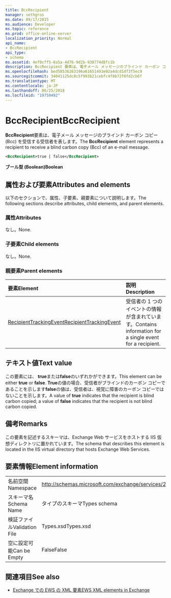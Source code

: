 ```yaml
---
title: BccRecipient
manager: sethgros
ms.date: 09/17/2015
ms.audience: Developer
ms.topic: reference
ms.prod: office-online-server
localization_priority: Normal
api_name:
- BccRecipient
api_type:
- schema
ms.assetid: 4ef0cff5-8a5a-4d76-9d2b-938774d8fc1b
description: BccRecipient 要素は、電子メール メッセージのブラインド カーボン コピー (Bcc) を受信する受信者を表します。
ms.openlocfilehash: bed58536263196a61651493e92a4dcd1df3f5ec9
ms.sourcegitcommit: 34041125dc8c5f993b21cebfc4f8b72f0fd2cb6f
ms.translationtype: MT
ms.contentlocale: ja-JP
ms.lasthandoff: 06/25/2018
ms.locfileid: "19759492"
---
```

# <a name="bccrecipient"></a><span data-ttu-id="cf5f7-103">BccRecipient</span><span class="sxs-lookup"><span data-stu-id="cf5f7-103">BccRecipient</span></span>

<span data-ttu-id="cf5f7-104">**BccRecipient**要素は、電子メール メッセージのブラインド カーボン コピー (Bcc) を受信する受信者を表します。</span><span class="sxs-lookup"><span data-stu-id="cf5f7-104">The **BccRecipient** element represents a recipient to receive a blind carbon copy (Bcc) of an e-mail message.</span></span> 
  
```XML
<BccRecipient>true | false</BccRecipient>
```

 <span data-ttu-id="cf5f7-105">**ブール型 (Boolean)**</span><span class="sxs-lookup"><span data-stu-id="cf5f7-105">**Boolean**</span></span>
## <a name="attributes-and-elements"></a><span data-ttu-id="cf5f7-106">属性および要素</span><span class="sxs-lookup"><span data-stu-id="cf5f7-106">Attributes and elements</span></span>

<span data-ttu-id="cf5f7-107">以下のセクションで、属性、子要素、親要素について説明します。</span><span class="sxs-lookup"><span data-stu-id="cf5f7-107">The following sections describe attributes, child elements, and parent elements.</span></span>
  
### <a name="attributes"></a><span data-ttu-id="cf5f7-108">属性</span><span class="sxs-lookup"><span data-stu-id="cf5f7-108">Attributes</span></span>

<span data-ttu-id="cf5f7-109">なし。</span><span class="sxs-lookup"><span data-stu-id="cf5f7-109">None.</span></span>
  
### <a name="child-elements"></a><span data-ttu-id="cf5f7-110">子要素</span><span class="sxs-lookup"><span data-stu-id="cf5f7-110">Child elements</span></span>

<span data-ttu-id="cf5f7-111">なし。</span><span class="sxs-lookup"><span data-stu-id="cf5f7-111">None.</span></span>
  
### <a name="parent-elements"></a><span data-ttu-id="cf5f7-112">親要素</span><span class="sxs-lookup"><span data-stu-id="cf5f7-112">Parent elements</span></span>

|<span data-ttu-id="cf5f7-113">**要素**</span><span class="sxs-lookup"><span data-stu-id="cf5f7-113">**Element**</span></span>|<span data-ttu-id="cf5f7-114">**説明**</span><span class="sxs-lookup"><span data-stu-id="cf5f7-114">**Description**</span></span>|
|:-----|:-----|
|[<span data-ttu-id="cf5f7-115">RecipientTrackingEvent</span><span class="sxs-lookup"><span data-stu-id="cf5f7-115">RecipientTrackingEvent</span></span>](recipienttrackingevent.md) <br/> |<span data-ttu-id="cf5f7-116">受信者の 1 つのイベントの情報が含まれています。</span><span class="sxs-lookup"><span data-stu-id="cf5f7-116">Contains information for a single event for a recipient.</span></span>  <br/> |
   
## <a name="text-value"></a><span data-ttu-id="cf5f7-117">テキスト値</span><span class="sxs-lookup"><span data-stu-id="cf5f7-117">Text value</span></span>

<span data-ttu-id="cf5f7-118">この要素には、 **true**または**false**のいずれかができます。</span><span class="sxs-lookup"><span data-stu-id="cf5f7-118">This element can be either **true** or **false**.</span></span> <span data-ttu-id="cf5f7-119">**True**の値の場合、受信者がブラインドのカーボン コピーであることを示します**false**の値は、受信者は、視覚に障害のカーボン コピーではないことを示します。</span><span class="sxs-lookup"><span data-stu-id="cf5f7-119">A value of **true** indicates that the recipient is blind carbon copied; a value of **false** indicates that the recipient is not blind carbon copied.</span></span> 
  
## <a name="remarks"></a><span data-ttu-id="cf5f7-120">備考</span><span class="sxs-lookup"><span data-stu-id="cf5f7-120">Remarks</span></span>

<span data-ttu-id="cf5f7-121">この要素を記述するスキーマは、Exchange Web サービスをホストする IIS 仮想ディレクトリに置かれています。</span><span class="sxs-lookup"><span data-stu-id="cf5f7-121">The schema that describes this element is located in the IIS virtual directory that hosts Exchange Web Services.</span></span>
  
## <a name="element-information"></a><span data-ttu-id="cf5f7-122">要素情報</span><span class="sxs-lookup"><span data-stu-id="cf5f7-122">Element information</span></span>

|||
|:-----|:-----|
|<span data-ttu-id="cf5f7-123">名前空間</span><span class="sxs-lookup"><span data-stu-id="cf5f7-123">Namespace</span></span>  <br/> |http://schemas.microsoft.com/exchange/services/2006/types  <br/> |
|<span data-ttu-id="cf5f7-124">スキーマ名</span><span class="sxs-lookup"><span data-stu-id="cf5f7-124">Schema Name</span></span>  <br/> |<span data-ttu-id="cf5f7-125">タイプのスキーマ</span><span class="sxs-lookup"><span data-stu-id="cf5f7-125">Types schema</span></span>  <br/> |
|<span data-ttu-id="cf5f7-126">検証ファイル</span><span class="sxs-lookup"><span data-stu-id="cf5f7-126">Validation File</span></span>  <br/> |<span data-ttu-id="cf5f7-127">Types.xsd</span><span class="sxs-lookup"><span data-stu-id="cf5f7-127">Types.xsd</span></span>  <br/> |
|<span data-ttu-id="cf5f7-128">空に設定可能</span><span class="sxs-lookup"><span data-stu-id="cf5f7-128">Can be Empty</span></span>  <br/> |<span data-ttu-id="cf5f7-129">False</span><span class="sxs-lookup"><span data-stu-id="cf5f7-129">False</span></span>  <br/> |
   
## <a name="see-also"></a><span data-ttu-id="cf5f7-130">関連項目</span><span class="sxs-lookup"><span data-stu-id="cf5f7-130">See also</span></span>



- [<span data-ttu-id="cf5f7-131">Exchange での EWS の XML 要素</span><span class="sxs-lookup"><span data-stu-id="cf5f7-131">EWS XML elements in Exchange</span></span>](ews-xml-elements-in-exchange.md)

